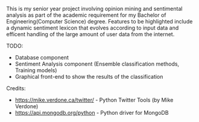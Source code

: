 This is my senior year project involving opinion mining and sentimental analysis as part of the academic requirement for my Bachelor of Engineering(Computer Science) degree.
Features to be highlighted include a dynamic sentiment lexicon that evolves according to input data and efficent handling of the large amount of user data from the internet.

TODO:
- Database component
- Sentiment Analysis component (Ensemble classification methods, Training models)
- Graphical front-end to show the results of the classification

Credits:
- https://mike.verdone.ca/twitter/ - Python Twitter Tools (by Mike Verdone)
- https://api.mongodb.org/python - Python driver for MongoDB
